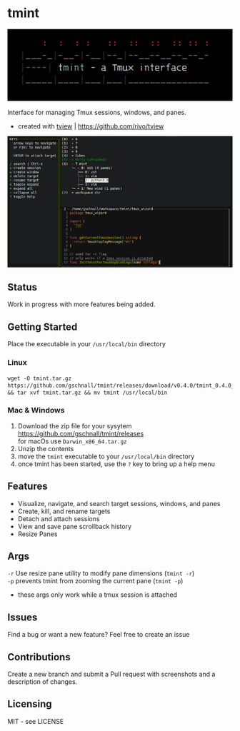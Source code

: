 # tmint

![tmint screenshot](./readme_screenshots/tmint_logo.png?raw=true "tmint logo")

Interface for managing Tmux sessions, windows, and panes.

- created with [tview](https://github.com/rivo/tview) | https://github.com/rivo/tview

![tmint screenshot](./readme_screenshots/tmint_2.png?raw=true "tmint example")

## Status

Work in progress with more features being added.

## Getting Started

Place the executable in your `/usr/local/bin` directory

### Linux

```shell
wget -O tmint.tar.gz https://github.com/gschnall/tmint/releases/download/v0.4.0/tmint_0.4.0_Linux_x86_64.tar.gz && tar xvf tmint.tar.gz && mv tmint /usr/local/bin
```

### Mac & Windows

1. Download the zip file for your sysytem
   https://github.com/gschnall/tmint/releases  
   for macOs use `Darwin_x86_64.tar.gz`
2. Unzip the contents
3. move the `tmint` executable to your `/usr/local/bin` directory
4. once tmint has been started, use the `?` key to bring up a help menu

## Features

- Visualize, navigate, and search target sessions, windows, and panes
- Create, kill, and rename targets
- Detach and attach sessions
- View and save pane scrollback history
- Resize Panes

## Args

`-r` Use resize pane utility to modify pane dimensions (`tmint -r`)  
`-p` prevents tmint from zooming the current pane (`tmint -p`)  

- these args only work while a tmux session is attached

## Issues

Find a bug or want a new feature? Feel free to create an issue

## Contributions

Create a new branch and submit a Pull request with screenshots and a description of changes.

## Licensing

MIT - see LICENSE
